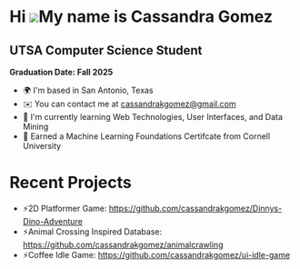 Hi ![](https://user-images.githubusercontent.com/18350557/176309783-0785949b-9127-417c-8b55-ab5a4333674e.gif)My name is Cassandra Gomez
=======================================================================================================================================

UTSA Computer Science Student
-----------------------------

**Graduation Date: Fall 2025**

*   🌍  I'm based in San Antonio, Texas
*   ✉️  You can contact me at [cassandrakgomez@gmail.com](mailto:cassandrakgomez@gmail.com)
*   🧠  I'm currently learning Web Technologies, User Interfaces, and Data Mining
*   📜  Earned a Machine Learning Foundations Certifcate from Cornell University

  # Recent Projects
*  ⚡2D Platformer Game: https://github.com/cassandrakgomez/Dinnys-Dino-Adventure
*  ⚡Animal Crossing Inspired Database: https://github.com/cassandrakgomez/animalcrawling
*  ⚡Coffee Idle Game: https://github.com/cassandrakgomez/ui-idle-game
  


                    
               
